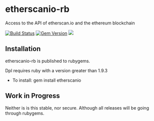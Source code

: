 # etherscanio-rb

Access to the API of etherscan.io and the ethereum blockchain

[![Build Status](https://travis-ci.org/sebs/etherscanio-rb.svg?branch=master)](https://travis-ci.org/sebs/etherscanio-rb)
[![Gem Version](https://badge.fury.io/rb/etherscanio.svg)](https://badge.fury.io/rb/etherscanio)
![](http://ruby-gem-downloads-badge.herokuapp.com/etherscanio?extension=png)

## Installation

etherscanio-rb is published to rubygems.

Dpl requires ruby with a version greater than 1.9.3
  * To install: gem install etherscanio


## Work in Progress

Neither is is this stable, nor secure. Although all releases will be going through rubygems.
